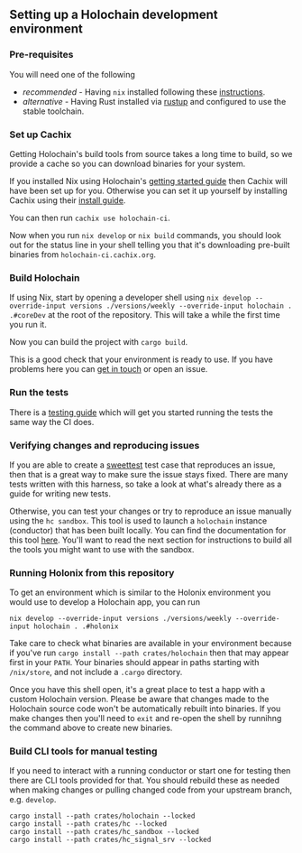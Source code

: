 ## Setting up a Holochain development environment

### Pre-requisites

You will need one of the following

- *recommended* - Having `nix` installed following these [instructions](https://nixos.org/download.html).
- *alternative* - Having Rust installed via [rustup](https://www.rust-lang.org/tools/install) and configured to use the stable toolchain.

### Set up Cachix

Getting Holochain's build tools from source takes a long time to build, so we provide a cache so you can download binaries for your system.

If you installed Nix using Holochain's [getting started guide](https://developer.holochain.org/get-started/) then Cachix will have been set up for you. Otherwise you can set it up yourself by installing Cachix using their [install guide](https://docs.cachix.org/installation).

You can then run `cachix use holochain-ci`.

Now when you run `nix develop` or `nix build` commands, you should look out for the status line in your shell telling you that it's downloading pre-built binaries from `holochain-ci.cachix.org`.

### Build Holochain

If using Nix, start by opening a developer shell using `nix develop --override-input versions ./versions/weekly --override-input holochain . .#coreDev` at the root of the repository. This will take a while the first time you run it.

Now you can build the project with `cargo build`.

This is a good check that your environment is ready to use. If you have problems here you can [get in touch](https://github.com/holochain/holochain/blob/develop/CONTRIBUTING.md#coordination) or open an issue.

### Run the tests

There is a [testing guide](https://github.com/holochain/holochain/blob/develop/docs/core_testing.md) which will get you started running
the tests the same way the CI does.

### Verifying changes and reproducing issues

If you are able to create a [sweettest](https://github.com/holochain/holochain/tree/develop/crates/holochain/src/sweettest) test case that reproduces an issue, then that is a great way to make sure the issue stays fixed.
There are many tests written with this harness, so take a look at what's already there as a guide for writing new tests.

Otherwise, you can test your changes or try to reproduce an issue manually using the `hc sandbox`. This tool is used to launch a `holochain` instance (conductor) that
has been built locally. You can find the documentation for this tool [here](https://github.com/holochain/holochain/blob/develop/crates/hc_sandbox/README.md).
You'll want to read the next section for instructions to build all the tools you might want to use with the sandbox.

### Running Holonix from this repository

To get an environment which is similar to the Holonix environment you would use to develop a Holochain app, you can run

```shell
nix develop --override-input versions ./versions/weekly --override-input holochain . .#holonix
```

Take care to check what binaries are available in your environment because if you've run `cargo install --path crates/holochain` then that may appear first
in your `PATH`. Your binaries should appear in paths starting with `/nix/store`, and not include a `.cargo` directory.

Once you have this shell open, it's a great place to test a happ with a custom Holochain version. Please be aware that changes made to the Holochain source code won't be automatically rebuilt into binaries. If you make changes then you'll need to `exit` and re-open the shell by runnihng the command above to create new binaries.

### Build CLI tools for manual testing

If you need to interact with a running conductor or start one for testing then there are CLI tools provided for that.
You should rebuild these as needed when making changes or pulling changed code from your upstream branch, e.g. `develop`.

```shell
cargo install --path crates/holochain --locked
cargo install --path crates/hc --locked
cargo install --path crates/hc_sandbox --locked
cargo install --path crates/hc_signal_srv --locked
```
